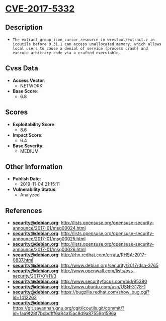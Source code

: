 
# [CVE-2017-5332](https://cve.mitre.org/cgi-bin/cvename.cgi?name=CVE-2017-5332)

## Description

- `The extract_group_icon_cursor_resource in wrestool/extract.c in icoutils before 0.31.1 can access unallocated memory, which allows local users to cause a denial of service (process crash) and execute arbitrary code via a crafted executable.`

## Cvss Data

- **Access Vector**:
  - NETWORK
- **Base Score**:
  - 6.8

## Scores

- **Exploitability Score**:
  - 8.6
- **Impact Score**:
  - 6.4
- **Base Severity**:
  - MEDIUM

## Other Information

- **Publish Date**:
  - 2019-11-04 21:15:11
- **Vulnerability Status**:
  - Analyzed

## References

- **security@debian.org**: http://lists.opensuse.org/opensuse-security-announce/2017-01/msg00024.html
- **security@debian.org**: http://lists.opensuse.org/opensuse-security-announce/2017-01/msg00025.html
- **security@debian.org**: http://lists.opensuse.org/opensuse-security-announce/2017-01/msg00026.html
- **security@debian.org**: http://rhn.redhat.com/errata/RHSA-2017-0837.html
- **security@debian.org**: http://www.debian.org/security/2017/dsa-3765
- **security@debian.org**: http://www.openwall.com/lists/oss-security/2017/01/11/3
- **security@debian.org**: http://www.securityfocus.com/bid/95380
- **security@debian.org**: http://www.ubuntu.com/usn/USN-3178-1
- **security@debian.org**: https://bugzilla.redhat.com/show_bug.cgi?id=1412263
- **security@debian.org**: https://git.savannah.gnu.org/cgit/icoutils.git/commit/?id=1aa9f28f7bcbdfff6a84a15ac8d9a87559b1596a
